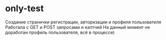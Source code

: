 # only-test
Создание странички регистрации, авторизации и профиля пользователя
Работала с GET и POST запросами и каптчей
На данный момент не доработан профиль пользователя, всё в процессе)
